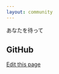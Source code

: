 ```yaml
---
layout: community
---
```


あなたを待って

## GitHub

[Edit this page](https://github.com/Nodeclipse/www.nodeclipse.org/blob/gh-pages/community/japanese.md)
